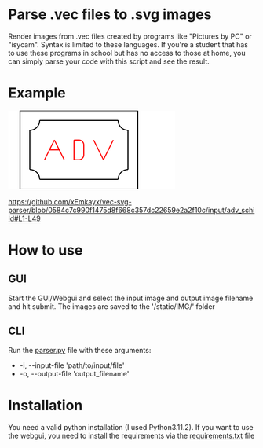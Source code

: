# Parse .vec files to .svg images
Render images from .vec files created by programs like "Pictures by PC" or "isycam". 
Syntax is limited to these languages.
If you're a student that has to use these programs in school but has no access to those 
at home, you can simply parse your code with this script and see the result.

# Example
![Example image](https://raw.githubusercontent.com/xEmkayx/vec-svg-parser/master/static/IMG/adv.svg)

https://github.com/xEmkayx/vec-svg-parser/blob/0584c7c990f1475d8f668c357dc22659e2a2f10c/input/adv_schild#L1-L49

# How to use
## GUI
Start the GUI/Webgui and select the input image and output image filename and hit submit. The images are saved
to the '/static/IMG/' folder
## CLI
Run the [parser.py](https://github.com/xEmkayx/vec-svg-parser/blob/master/parser.py) file with these arguments:
- -i, --input-file 'path/to/input/file'
- -o, --output-file 'output_filename'

# Installation
You need a valid python installation (I used Python3.11.2). If you want to use the webgui, you need to install the 
requirements via the [requirements.txt](https://github.com/xEmkayx/vec-svg-parser/blob/master/requirements.txt) file